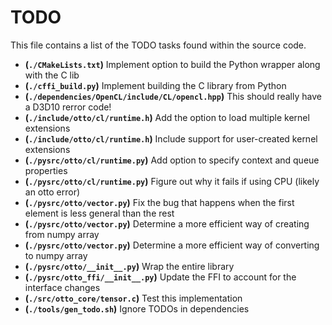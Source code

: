 # TODO
This file contains a list of the TODO tasks found within the source code.
- **(`./CMakeLists.txt`)** Implement option to build the Python wrapper along with the C lib
- **(`./cffi_build.py`)** Implement building the C library from Python
- **(`./dependencies/OpenCL/include/CL/opencl.hpp`)** This should really have a D3D10 rerror code!
- **(`./include/otto/cl/runtime.h`)** Add the option to load multiple kernel extensions
- **(`./include/otto/cl/runtime.h`)** Include support for user-created kernel extensions
- **(`./pysrc/otto/cl/runtime.py`)** Add option to specify context and queue properties
- **(`./pysrc/otto/cl/runtime.py`)** Figure out why it fails if using CPU (likely an otto error)
- **(`./pysrc/otto/vector.py`)** Fix the bug that happens when the first element is less general than the rest
- **(`./pysrc/otto/vector.py`)** Determine a more efficient way of creating from numpy array
- **(`./pysrc/otto/vector.py`)** Determine a more efficient way of converting to numpy array
- **(`./pysrc/otto/__init__.py`)** Wrap the entire library
- **(`./pysrc/otto_ffi/__init__.py`)** Update the FFI to account for the interface changes
- **(`./src/otto_core/tensor.c`)** Test this implementation
- **(`./tools/gen_todo.sh`)** Ignore TODOs in dependencies
